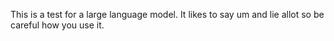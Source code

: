 This is a test for a large language model. It likes to say um and lie allot so be careful how you use it.